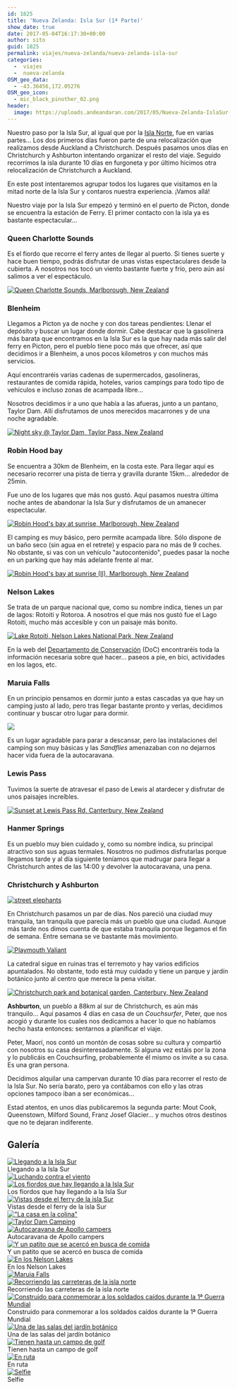 ```yaml
---
id: 1825
title: 'Nueva Zelanda: Isla Sur (1ª Parte)'
show_date: true
date: 2017-05-04T16:17:30+00:00
author: sito
guid: 1825
permalink: viajes/nueva-zelanda/nueva-zelanda-isla-sur
categories:
  -  viajes
  -  nueva-zelanda
OSM_geo_data:
  - -43.36456,172.05276
OSM_geo_icon:
  - mic_black_pinother_02.png
header:
  image: https://uploads.andeandaran.com/2017/05/Nueva-Zelanda-IslaSur-parte1.jpg
---
```


  Nuestro paso por la Isla Sur, al igual que por la <a href="http://www.andeandaran.com/2017/04/22/nueva-zelanda-isla-norte/">Isla Norte</a>, fue en varias partes... Los dos primeros días fueron parte de una relocalización que realizamos desde Auckland a Christchurch. Después pasamos unos días en Christchurch y Ashburton intentando organizar el resto del viaje. Seguido recorrimos la isla durante 10 días en furgoneta y por último hicimos otra relocalización de Christchurch a Auckland.



  En este post intentaremos agrupar todos los lugares que visitamos en la mitad norte de la Isla Sur y contaros nuestra experiencia. ¡Vamos allá!<!--more-->



  Nuestro viaje por la Isla Sur empezó y terminó en el puerto de Picton, donde se encuentra la estación de Ferry. El primer contacto con la isla ya es bastante espectacular...


### Queen Charlotte Sounds



  Es el fiordo que recorre el ferry antes de llegar al puerto. Si tienes suerte y hace buen tiempo, podrás disfrutar de unas vistas espectaculares desde la cubierta. A nosotros nos tocó un viento bastante fuerte y frío, pero aún así salimos a ver el espectáculo.


[<img src="https://live.staticflickr.com/4182/34058168340_de340ded71_c.jpg" alt="Queen Charlotte Sounds, Marlborough, New Zealand" />](https://www.flickr.com/photos/sitoo/34058168340/in/photostream/lightbox/)

### Blenheim


Llegamos a Picton ya de noche y con dos tareas pendientes: Llenar el depósito y buscar un lugar donde dormir. Cabe destacar que la gasolinera más barata que encontramos en la Isla Sur es la que hay nada más salir del ferry en Picton, pero el pueblo tiene poco más que ofrecer, así que decidimos ir a Blenheim, a unos pocos kilometros y con muchos más servicios.

Aquí encontraréis varias cadenas de supermercados, gasolineras, restaurantes de comida rápida, hoteles, varios campings para todo tipo de vehículos e incluso zonas de acampada libre...

Nosotros decidimos ir a uno que había a las afueras, junto a un pantano, Taylor Dam. Allí disfrutamos de unos merecidos macarrones y de una noche agradable.

[<img src="https://live.staticflickr.com/2869/33380548202_7a97976e8f_c.jpg" alt="Night sky @ Taylor Dam, Taylor Pass, New Zealand" />](https://www.flickr.com/photos/sitoo/33380548202/in/photostream/lightbox/)

### Robin Hood bay


Se encuentra a 30km de Blenheim, en la costa este. Para llegar aquí es necesario recorrer una pista de tierra y gravilla durante 15km... alrededor de 25min.

Fue uno de los lugares que más nos gustó. Aquí pasamos nuestra última noche antes de abandonar la Isla Sur y disfrutamos de un amanecer espectacular.

[<img src="https://live.staticflickr.com/2854/33648040522_a751e4f22a_c.jpg" alt="Robin Hood&#039;s bay at sunrise, Marlborough, New Zealand" />](https://www.flickr.com/photos/sitoo/33648040522/in/photostream/lightbox/)

El camping es muy básico, pero permite acampada libre. Sólo dispone de un baño seco (sin agua en el retrete) y espacio para no más de 9 coches. No obstante, si vas con un vehículo "autocontenido", puedes pasar la noche en un parking que hay más adelante frente al mar.

[<img src="https://live.staticflickr.com/2899/33973091655_8664268324_c.jpg" alt="Robin Hood&#039;s bay at sunrise (II), Marlborough, New Zealand"  />](https://www.flickr.com/photos/sitoo/33973091655/in/photostream/lightbox/)

### Nelson Lakes


Se trata de un parque nacional que, como su nombre indica, tienes un par de lagos: Rotoiti y Rotoroa. A nosotros el que más nos gustó fue el Lago Rotoiti, mucho más accesible y con un paisaje más bonito.

[<img src="https://farm5.staticflickr.com/4175/33640145963_5045243c24_c.jpg" alt="Lake Rotoiti, Nelson Lakes National Park, New Zealand" />](https://www.flickr.com/photos/sitoo/33640145963/in/photostream/lightbox/)

En la web del <a href="http://www.doc.govt.nz/parks-and-recreation/places-to-go/nelson-tasman/places/nelson-lakes-national-park/" target="_blank" rel="noopener noreferrer">Departamento de Conservación</a> (DoC) encontraréis toda la información necesaria sobre qué hacer... paseos a pie, en bici, actividades en los lagos, etc.

### Maruia Falls

En un principio pensamos en dormir junto a estas cascadas ya que hay un camping justo al lado, pero tras llegar bastante pronto y verlas, decidimos continuar y buscar otro lugar para dormir.

<img class="aligncenter wp-image-1875 size-large" src="https://uploads.andeandaran.com/2017/04/Auckland-Christchurch-28.jpg" /> 

Es un lugar agradable para parar a descansar, pero las instalaciones del camping son muy básicas y las _Sandflies_ amenazaban con no dejarnos hacer vida fuera de la autocaravana.

### Lewis Pass

Tuvimos la suerte de atravesar el paso de Lewis al atardecer y disfrutar de unos paisajes increíbles.

[<img src="https://live.staticflickr.com/3857/33233433830_34b3de7658_c.jpg" alt="Sunset at Lewis Pass Rd, Canterbury, New Zealand" />](https://www.flickr.com/photos/sitoo/33233433830/in/photostream/lightbox/)

### Hanmer Springs


Es un pueblo muy bien cuidado y, como su nombre indica, su principal atractivo son sus aguas termales. Nosotros no pudimos disfrutarlas porque llegamos tarde y al día siguiente teníamos que madrugar para llegar a Christchurch antes de las 14:00 y devolver la autocaravana, una pena.

### Christchurch y Ashburton


[<img src="https://live.staticflickr.com/2903/33123744534_ab8951b4f1_c.jpg" alt="street elephants"  />](https://www.flickr.com/photos/sitoo/33123744534/in/photostream/lightbox/)

En Christchurch pasamos un par de días. Nos pareció una ciudad muy tranquila, tan tranquila que parecía más un pueblo que una ciudad. Aunque más tarde nos dimos cuenta de que estaba tranquila porque llegamos el fin de semana. Entre semana se ve bastante más movimiento.

[<img src="https://live.staticflickr.com/3844/33174485730_69abc36957_c.jpg" alt="Playmouth Valiant"  />](https://www.flickr.com/photos/sitoo/33174485730/in/dateposted/)

La catedral sigue en ruinas tras el terremoto y hay varios edificios apuntalados. No obstante, todo está muy cuidado y tiene un parque y jardín botánico junto al centro que merece la pena visitar.

[<img src="https://live.staticflickr.com/2856/33154161743_62d1a3738c_c.jpg" alt="Christchurch park and botanical garden, Canterbury, New Zealand" />](https://www.flickr.com/photos/sitoo/33154161743/in/photostream/lightbox/)

**Ashburton**, un pueblo a 88km al sur de Christchurch, es aún más tranquilo... Aquí pasamos 4 días en casa de un _Couchsurfer_, Peter, que nos acogió y durante los cuales nos dedicamos a hacer lo que no habíamos hecho hasta entonces: sentarnos a planificar el viaje.

Peter, Maorí, nos contó un montón de cosas sobre su cultura y compartió con nosotros su casa desinteresadamente. Si alguna vez estáis por la zona y lo publicáis en Couchsurfing, probablemente él mismo os invite a su casa. Es una gran persona.

Decidimos alquilar una campervan durante 10 días para recorrer el resto de la Isla Sur. No sería barato, pero ya contábamos con ello y las otras opciones tampoco iban a ser económicas...

Estad atentos, en unos días publicaremos la segunda parte: Mout Cook, Queenstown, Milford Sound, Franz Josef Glacier... y muchos otros destinos que no te dejaran indiferente.

## Galería

<div class="tiled-gallery type-rectangular tiled-gallery-unresized"  data-carousel-extra='{&quot;blog_id&quot;:1,&quot;permalink&quot;:&quot;https:\/\/www.andeandaran.com\/viajes\/nueva-zelanda\/nueva-zelanda-isla-sur\/&quot;,&quot;likes_blog_id&quot;:122344803}' itemscope itemtype="http://schema.org/ImageGallery" >
<div>
<div >
<div>
  <a href="https://uploads.andeandaran.com/2017/04/Auckland-Christchurch-18.jpg"> <img src="https://uploads.andeandaran.com/2017/04/Auckland-Christchurch-18.jpg" title="Queen Charlotte Sounds" alt="Llegando a la Isla Sur"  /> </a> 
  
  <div>
    Llegando a la Isla Sur
  </div>
</div>
</div>

<!-- close group -->

<div >
<div>
  <a href="https://uploads.andeandaran.com/2017/04/Auckland-Christchurch-21.jpg"> <img src="https://uploads.andeandaran.com/2017/04/Auckland-Christchurch-21.jpg" title="Luchando contra el viento" alt="Luchando contra el viento" /> </a>
</div>

<div>
  <a href="https://uploads.andeandaran.com/2017/04/Auckland-Christchurch-19.jpg"> <img src="https://uploads.andeandaran.com/2017/04/Auckland-Christchurch-19.jpg" title="Queen Charlotte Sounds" alt="Los fiordos que hay llegando a la Isla Sur" /> </a> 
  
  <div>
    Los fiordos que hay llegando a la Isla Sur
  </div>
</div>
</div>

<!-- close group -->
</div>

<!-- close row -->

<div >
<div  >
<div>
  <a href="https://uploads.andeandaran.com/2017/04/Auckland-Christchurch-22.jpg"> <img src="https://uploads.andeandaran.com/2017/04/Auckland-Christchurch-22.jpg" title="Sandra en el ferry" alt="Vistas desde el ferry de la isla Sur" /> </a> 
  
  <div>
    Vistas desde el ferry de la isla Sur
  </div>
</div>
</div>

<!-- close group -->

<div  >
<div>
  <a href="https://uploads.andeandaran.com/2017/04/Auckland-Christchurch-20.jpg"> <img src="https://uploads.andeandaran.com/2017/04/Auckland-Christchurch-20.jpg" title="&quot;La casa en la colina&quot;" alt="&quot;La casa en la colina&quot;" /> </a>
</div>
</div>

<!-- close group -->

<div  >
<div>
  <a href="https://uploads.andeandaran.com/2017/04/Auckland-Christchurch-23.jpg"> <img src="https://uploads.andeandaran.com/2017/04/Auckland-Christchurch-23.jpg" title="Taylor Dam Camping" alt="Taylor Dam Camping" /> </a>
</div>
</div>

<!-- close group -->
</div>

<!-- close row -->

<div >
<div >
<div>
  <a href="https://uploads.andeandaran.com/2017/04/Auckland-Christchurch-24.jpg"> <img src="https://uploads.andeandaran.com/2017/04/Auckland-Christchurch-24.jpg" title="Taylor Dam" alt="Autocaravana de Apollo campers" /> </a> 
  
  <div>
    Autocaravana de Apollo campers
  </div>
</div>

<div>
  <a href="https://uploads.andeandaran.com/2017/04/Auckland-Christchurch-27.jpg"> <img src="https://uploads.andeandaran.com/2017/04/Auckland-Christchurch-27.jpg" title="Lago Rotoiti" alt="Y un patito que se acercó en busca de comida" /> </a> 
  
  <div>
    Y un patito que se acercó en busca de comida
  </div>
</div>
</div>

<!-- close group -->

<div  >
<div>
  <a href="https://uploads.andeandaran.com/2017/05/DSC_1668.jpg"> <img src="https://uploads.andeandaran.com/2017/05/DSC_1668.jpg" title="DSC_1668" alt="En los Nelson Lakes" /> </a> 
  
  <div>
    En los Nelson Lakes
  </div>
</div>
</div>

<!-- close group -->
</div>

<!-- close row -->

<div  >
<div  >
<div>
  <a href="https://uploads.andeandaran.com/2017/04/Auckland-Christchurch-28.jpg"> <img src="https://uploads.andeandaran.com/2017/04/Auckland-Christchurch-28.jpg" title="Maruia Falls" alt="Maruia Falls" /> </a>
</div>
</div>

<!-- close group -->

<div  >
<div>
  <a href="https://uploads.andeandaran.com/2017/04/Auckland-Christchurch-29.jpg"> <img src="https://uploads.andeandaran.com/2017/04/Auckland-Christchurch-29.jpg" title="Llegando a Lewis Pass" alt="Recorriendo las carreteras de la isla norte" /> </a> 
  
  <div>
    Recorriendo las carreteras de la isla norte
  </div>
</div>
</div>

<!-- close group -->
</div>

<!-- close row -->

<div>
<div >
<div>
  <a href="https://uploads.andeandaran.com/2017/05/IMG_4007.jpg"> <img src="https://uploads.andeandaran.com/2017/05/IMG_4007.jpg" title="Bridge of Remembrance" alt="Construido para conmemorar a los soldados caídos durante la 1ª Guerra Mundial"  /> </a> 
  
  <div>
    Construido para conmemorar a los soldados caídos durante la 1ª Guerra Mundial
  </div>
</div>
</div>

<!-- close group -->

<div >
<div>
  <a href="https://uploads.andeandaran.com/2017/05/IMG_4025.jpg"> <img src="https://uploads.andeandaran.com/2017/05/IMG_4025.jpg" title="Jardín botánico" alt="Una de las salas del jardín botánico" /> </a> 
  
  <div>
    Una de las salas del jardín botánico
  </div>
</div>

<div>
  <a href="https://uploads.andeandaran.com/2017/05/IMG_4028.jpg"> <img src="https://uploads.andeandaran.com/2017/05/IMG_4028.jpg" title="Paseando por el parque" alt="Tienen hasta un campo de golf" /> </a> 
  
  <div>
    Tienen hasta un campo de golf
  </div>
</div>
</div>

<!-- close group -->
</div>

<!-- close row -->

<div  >
<div  >
<div>
  <a href="https://uploads.andeandaran.com/2017/05/DSC_1670.jpg"> <img src="https://uploads.andeandaran.com/2017/05/DSC_1670.jpg" title="DSC_1670" alt="En ruta" /> </a> 
  
  <div>
    En ruta
  </div>
</div>
</div>

<!-- close group -->

<div  >
<div>
  <a href="https://uploads.andeandaran.com/2017/05/DSC_1730.jpg"> <img src="https://uploads.andeandaran.com/2017/05/DSC_1730.jpg" title="DSC_1730" alt="Selfie" /> </a> 
  
  <div>
    Selfie
  </div>
</div>
</div>

<!-- close group -->
</div>

<!-- close row -->
</div>